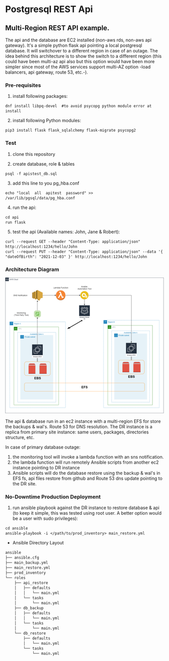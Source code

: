 # Postgresql REST Api 

## Multi-Region REST API example.

The api and the database are EC2 installed (non-aws rds, non-aws api gateway). It's a simple python flask api pointing a local postgresql database. It will switchover to a different region in case of an outage. 
The idea behind this architecture is to show the switch to a different region (this could have been multi-az api also but this option would have been more simpler since most of the AWS services support multi-AZ option -load balancers, api gateway, route 53, etc.-). 

### Pre-requisites

1. install following packages:
```
dnf install libpq-devel  #to avoid psycopg python module error at install
```

2. install following Python modules:
```
pip3 install flask flask_sqlalchemy flask-migrate psycopg2 
```


### Test
 
1. clone this repository

2. create database, role & tables
```
psql -f apistest_db.sql
```

3. add this line to you pg_hba.conf
```
echo "local  all  apitest  password" >> /var/lib/pgsql/data/pg_hba.conf
```

4. run the api:
```
cd api
run flask
```

5. test the api (Available names: John, Jane & Robert):
```
curl --request GET --header "Content-Type: application/json" http://localhost:1234/hello/John
curl --request PUT --header "Content-Type: application/json" --data '{ "dateOfBirth": "2021-12-03" }' http://localhost:1234/hello/John
```


### Architecture Diagram

![Architecture Diagram](restapi_postgresql_1.png)

The api & database run in an ec2 instance with a multi-region EFS for store the backups & wal's. Route 53 for DNS resolution. 
The DR instance is a replica from primary site instance: same users, packages, directories structure, etc.

In case of primary database outage:

1. the monitoring tool will invoke a lambda function with an sns notification.
2. the lambda function will run remotely Ansible scripts from another ec2 instance pointing to DR instance
3. Ansible scripts will do the database restore using the backup & wal's in EFS fs, api files restore from github and Route 53 dns update pointing to the DR site.


### No-Downtime Production Deployment

1. run ansible playbook against the DR instance to restore database & api (to keep it simple, this was tested using root user. A better option would be a user with sudo privileges):
```
cd ansible
ansible-playbook -i </path/to/prod_inventory> main_restore.yml
```

- Ansible Directory Layout
```
ansible
├── ansible.cfg
├── main_backup.yml
├── main_restore.yml
├── prod_inventory
└── roles
    ├── api_restore
    │   ├── defaults
    │   │   └── main.yml
    │   └── tasks
    │       └── main.yml
    ├── db_backup
    │   ├── defaults
    │   │   └── main.yml
    │   └── tasks
    │       └── main.yml
    └── db_restore
        ├── defaults
        │   └── main.yml
        └── tasks
            └── main.yml
```

